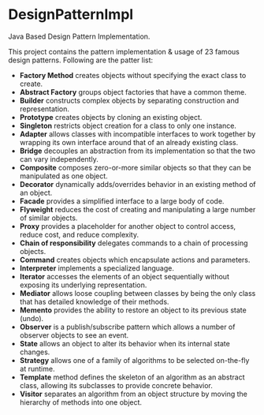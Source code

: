 DesignPatternImpl
=================

Java Based Design Pattern Implementation.

This project contains the pattern implementation & usage of 23 famous design patterns. Following are the patter list:
*	__Factory Method__ creates objects without specifying the exact class to create.
*	__Abstract Factory__ groups object factories that have a common theme.
*	__Builder__ constructs complex objects by separating construction and representation.
*	__Prototype__ creates objects by cloning an existing object.
*	__Singleton__ restricts object creation for a class to only one instance.
*	__Adapter__ allows classes with incompatible interfaces to work together by wrapping its own interface around that of an already existing class.
*	__Bridge__ decouples an abstraction from its implementation so that the two can vary independently.
*	__Composite__ composes zero-or-more similar objects so that they can be manipulated as one object.
* __Decorator__ dynamically adds/overrides behavior in an existing method of an object.
* __Facade__ provides a simplified interface to a large body of code.
* __Flyweight__ reduces the cost of creating and manipulating a large number of similar objects.
* __Proxy__ provides a placeholder for another object to control access, reduce cost, and reduce complexity.
* __Chain of responsibility__ delegates commands to a chain of processing objects.
* __Command__ creates objects which encapsulate actions and parameters.
* __Interpreter__ implements a specialized language.
* __Iterator__ accesses the elements of an object sequentially without exposing its underlying representation.
* __Mediator__ allows loose coupling between classes by being the only class that has detailed knowledge of their methods.
* __Memento__ provides the ability to restore an object to its previous state (undo).
* __Observer__ is a publish/subscribe pattern which allows a number of observer objects to see an event.
* __State__ allows an object to alter its behavior when its internal state changes.
* __Strategy__ allows one of a family of algorithms to be selected on-the-fly at runtime.
* __Template__ method defines the skeleton of an algorithm as an abstract class, allowing its subclasses to provide concrete behavior.
* __Visitor__ separates an algorithm from an object structure by moving the hierarchy of methods into one object.

